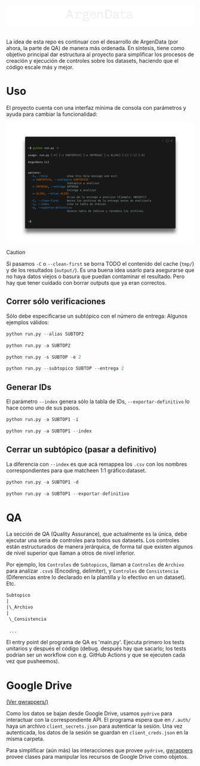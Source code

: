 <div align="center">
 <img src="assets/argendata-logo.png" alt=""></img>
</div>

<div align='center'>
 <img src="./assets/agd-0124.gif" alt=""></img>
</div>

La idea de esta repo es continuar con el desarrollo de ArgenData (por ahora, la parte de QA) de manera más ordenada. En síntesis, tiene como objetivo principal dar estructura al proyecto para simplificar los procesos de creación y ejecución de controles sobre los datasets, haciendo que el código escale más y mejor.

# Uso

El proyecto cuenta con una interfaz mínima de consola con parámetros y ayuda para cambiar la funcionalidad:

![image](./assets/cli.png)

> [!CAUTION]
> Si pasamos `-C` o `--clean-first` se borra TODO el contenido del cache (`tmp/`) y de los resultados (`output/`).
> Es una buena idea usarlo para asegurarse que no haya datos viejos o basura que puedan contaminar el resultado.
> Pero hay que tener cuidado con borrar outputs que ya eran correctos.

## Correr sólo verificaciones

Sólo debe especificarse un subtópico con el número de entrega:
Algunos ejemplos válidos:

```python
python run.py --alias SUBTOP2
```


```python
python run.py -a SUBTOP2
```


```python
python run.py -s SUBTOP -e 2
```


```python
python run.py --subtopico SUBTOP --entrega 2
```

## Generar IDs

El parámetro `--index` genera sólo la tabla de IDs, `--exportar-definitivo` lo hace como uno de sus pasos.

```python
python run.py -a SUBTOP1 -i
```


```python
python run.py -a SUBTOP1 --index
```

## Cerrar un subtópico (pasar a definitivo)

La diferencia con `--index` es que acá remappea los `.csv` con los nombres correspondientes para que matcheen 1:1 gráfico:dataset.

```python
python run.py -a SUBTOP1 -d
```

```python
python run.py -a SUBTOP1 --exportar-definitivo
```

# QA

La sección de QA (Quality Assurance), que actualmente es la única, debe ejecutar una seria de controles para todos sus datasets. Los controles están estructurados de manera jerárquica, de forma tal que existen algunos de nivel superior que llaman a otros de nivel inferior.

Por ejemplo, los `Controles` de `Subtopicos`, llaman a `Controles` de `Archivo` para analizar `.csv`s (Encoding, delimiter), y `Controles` de `Consistencia` (Diferencias entre lo declarado en la plantilla y lo efectivo en un dataset).
Etc.

```
Subtopico
|
|\_Archivo
|
 \_Consistencia
 
 ...

```

El entry point del programa de QA es 'main.py'. Ejecuta primero los tests unitarios y después el código (debug. después hay que sacarlo; los tests podrían ser un workflow con e.g. GitHub Actions y que se ejecuten cada vez que pusheemos).

# Google Drive

[(Ver gwrappers/)](./argendata/utils/gwrappers/)

Como los datos se bajan desde Google Drive, usamos `pydrive` para interactuar con la correspondiente API. El programa espera que en `/.auth/` haya un archivo `client_secrets.json` para autenticar la sesión. Una vez autenticada, los datos de la sesión se guardan en `client_creds.json` en la misma carpeta.

Para simplificar (aún más) las interacciones que provee `pydrive`, [gwrappers](./argendata/utils/gwrappers/) provee clases para manipular los recursos de Google Drive como objetos.

